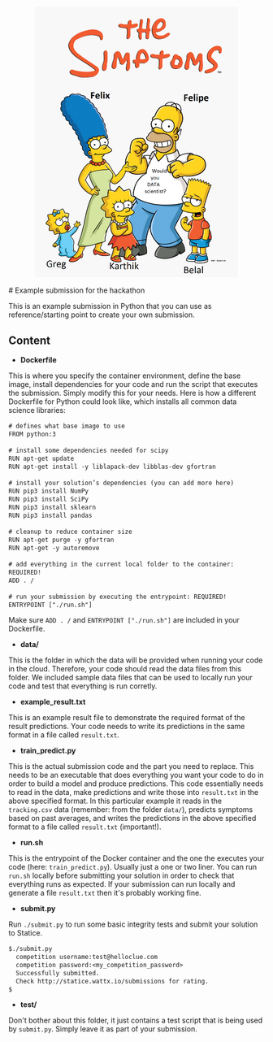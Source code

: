  <p align="center"><img src="the_simptoms.png" width="400"></p>
# Example submission for the hackathon

This is an example submission in Python that you can use as reference/starting point to create your own submission.

## Content

* **Dockerfile**

This is where you specify the container environment, define the base image, install dependencies for your code and run the script that executes the submission. Simply modify this for your needs. Here is how a different Dockerfile for Python could look like, which installs all common data science libraries:

```
# defines what base image to use
FROM python:3

# install some dependencies needed for scipy
RUN apt-get update
RUN apt-get install -y liblapack-dev libblas-dev gfortran

# install your solution’s dependencies (you can add more here)
RUN pip3 install NumPy
RUN pip3 install SciPy
RUN pip3 install sklearn
RUN pip3 install pandas

# cleanup to reduce container size
RUN apt-get purge -y gfortran
RUN apt-get -y autoremove

# add everything in the current local folder to the container: REQUIRED!
ADD . /

# run your submission by executing the entrypoint: REQUIRED!
ENTRYPOINT ["./run.sh"]
```

Make sure `ADD . /` and `ENTRYPOINT ["./run.sh"]` are included in your Dockerfile.

* **data/**

This is the folder in which the data will be provided when running your code in the cloud. Therefore, your code should read the data files from this folder. We included sample data files that can be used to locally run your code and test that everything is run corretly.

* **example_result.txt**

This is an example result file to demonstrate the required format of the result predictions. Your code needs to write its predictions in the same format in a file called `result.txt`.

* **train_predict.py**

This is the actual submission code and the part you need to replace. This needs to be an executable that does everything you want your code to do in order to build a model and produce predictions. This code essentially needs to read in the data, make predictions and write those into `result.txt` in the above specified format. In this particular example it reads in the `tracking.csv` data (remember: from the folder `data/`), predicts symptoms based on past averages, and writes the predictions in the above specified format to a file called `result.txt` (important!).

* **run.sh**

This is the entrypoint of the Docker container and the one the executes your code (here: `train_predict.py`). Usually just a one or two liner. You can run `run.sh` locally before submitting your solution in order to check that everything runs as expected. If your submission can run locally and generate a file `result.txt` then it's probably working fine.

* **submit.py**

Run `./submit.py` to run some basic integrity tests and submit your solution to Statice.

    $./submit.py
      competition username:test@helloclue.com
      competition password:<my_competition_password>
      Successfully submitted.
      Check http://statice.wattx.io/submissions for rating.
    $

* **test/**

Don't bother about this folder, it just contains a test script that is being used by `submit.py`. Simply leave it as part of your submission.
